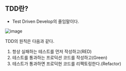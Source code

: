 ## TDD란?
- Test Driven Develop의 줄임말이다.
  
![image](https://github.com/alstjq8251/Cs-tech/assets/98382954/31b7a797-f5ce-493b-af6f-823b87a27b5f)

TDD의 원칙은 다음과 같다.
1. 항상 실패하는 테스트를 먼저 작성하고(RED)
2. 테스트를 통과하는 프로덕션 코드를 작성하고(Green)
3. 테스트가 통과하면 프로덕현 코드를 리팩토링한다.(Refactor) 
